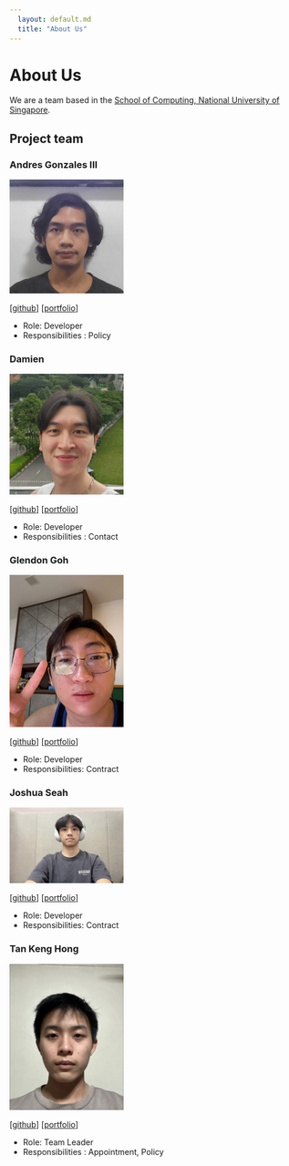 ```yaml
---
  layout: default.md
  title: "About Us"
---
```


# About Us

We are a team based in the [School of Computing, National University of Singapore](http://www.comp.nus.edu.sg).

## Project team

### Andres Gonzales III

<img src="images/andrescuiii-too.png" width="200px">

[[github](https://github.com/andrescuiii-too)]
[[portfolio](team/johndoe.md)]

* Role: Developer
* Responsibilities : Policy

### Damien

<img src="images/porcupinezzz.png" width="200px">

[[github](http://github.com/porcupinezzz)]
[[portfolio](team/johndoe.md)]

* Role: Developer
* Responsibilities : Contact

### Glendon Goh

<img src="images/eggie23.png" width="200px">

[[github](http://github.com/eggie23)] [[portfolio](team/johndoe.md)]

* Role: Developer
* Responsibilities: Contract

### Joshua Seah

<img src="images/joshua-seah.png" width="200px">

[[github](http://github.com/Joshua-Seah)]
[[portfolio](team/johndoe.md)]

* Role: Developer
* Responsibilities: Contract

### Tan Keng Hong

<img src="images/kh-boop-bit.png" width="200px">

[[github](http://github.com/KH-boop-bit)]
[[portfolio](team/johndoe.md)]

* Role: Team Leader
* Responsibilities : Appointment, Policy
